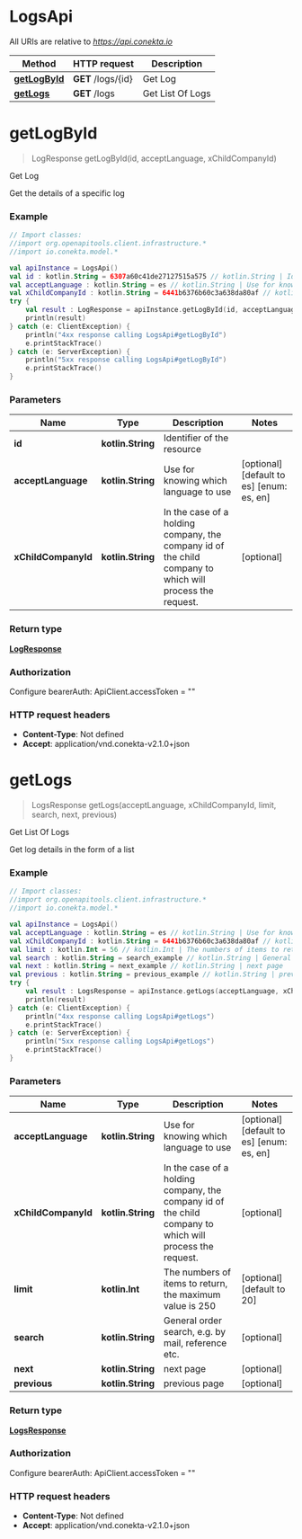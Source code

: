 # LogsApi

All URIs are relative to *https://api.conekta.io*

Method | HTTP request | Description
------------- | ------------- | -------------
[**getLogById**](LogsApi.md#getLogById) | **GET** /logs/{id} | Get Log
[**getLogs**](LogsApi.md#getLogs) | **GET** /logs | Get List Of Logs


<a id="getLogById"></a>
# **getLogById**
> LogResponse getLogById(id, acceptLanguage, xChildCompanyId)

Get Log

Get the details of a specific log

### Example
```kotlin
// Import classes:
//import org.openapitools.client.infrastructure.*
//import io.conekta.model.*

val apiInstance = LogsApi()
val id : kotlin.String = 6307a60c41de27127515a575 // kotlin.String | Identifier of the resource
val acceptLanguage : kotlin.String = es // kotlin.String | Use for knowing which language to use
val xChildCompanyId : kotlin.String = 6441b6376b60c3a638da80af // kotlin.String | In the case of a holding company, the company id of the child company to which will process the request.
try {
    val result : LogResponse = apiInstance.getLogById(id, acceptLanguage, xChildCompanyId)
    println(result)
} catch (e: ClientException) {
    println("4xx response calling LogsApi#getLogById")
    e.printStackTrace()
} catch (e: ServerException) {
    println("5xx response calling LogsApi#getLogById")
    e.printStackTrace()
}
```

### Parameters

Name | Type | Description  | Notes
------------- | ------------- | ------------- | -------------
 **id** | **kotlin.String**| Identifier of the resource |
 **acceptLanguage** | **kotlin.String**| Use for knowing which language to use | [optional] [default to es] [enum: es, en]
 **xChildCompanyId** | **kotlin.String**| In the case of a holding company, the company id of the child company to which will process the request. | [optional]

### Return type

[**LogResponse**](LogResponse.md)

### Authorization


Configure bearerAuth:
    ApiClient.accessToken = ""

### HTTP request headers

 - **Content-Type**: Not defined
 - **Accept**: application/vnd.conekta-v2.1.0+json

<a id="getLogs"></a>
# **getLogs**
> LogsResponse getLogs(acceptLanguage, xChildCompanyId, limit, search, next, previous)

Get List Of Logs

Get log details in the form of a list

### Example
```kotlin
// Import classes:
//import org.openapitools.client.infrastructure.*
//import io.conekta.model.*

val apiInstance = LogsApi()
val acceptLanguage : kotlin.String = es // kotlin.String | Use for knowing which language to use
val xChildCompanyId : kotlin.String = 6441b6376b60c3a638da80af // kotlin.String | In the case of a holding company, the company id of the child company to which will process the request.
val limit : kotlin.Int = 56 // kotlin.Int | The numbers of items to return, the maximum value is 250
val search : kotlin.String = search_example // kotlin.String | General order search, e.g. by mail, reference etc.
val next : kotlin.String = next_example // kotlin.String | next page
val previous : kotlin.String = previous_example // kotlin.String | previous page
try {
    val result : LogsResponse = apiInstance.getLogs(acceptLanguage, xChildCompanyId, limit, search, next, previous)
    println(result)
} catch (e: ClientException) {
    println("4xx response calling LogsApi#getLogs")
    e.printStackTrace()
} catch (e: ServerException) {
    println("5xx response calling LogsApi#getLogs")
    e.printStackTrace()
}
```

### Parameters

Name | Type | Description  | Notes
------------- | ------------- | ------------- | -------------
 **acceptLanguage** | **kotlin.String**| Use for knowing which language to use | [optional] [default to es] [enum: es, en]
 **xChildCompanyId** | **kotlin.String**| In the case of a holding company, the company id of the child company to which will process the request. | [optional]
 **limit** | **kotlin.Int**| The numbers of items to return, the maximum value is 250 | [optional] [default to 20]
 **search** | **kotlin.String**| General order search, e.g. by mail, reference etc. | [optional]
 **next** | **kotlin.String**| next page | [optional]
 **previous** | **kotlin.String**| previous page | [optional]

### Return type

[**LogsResponse**](LogsResponse.md)

### Authorization


Configure bearerAuth:
    ApiClient.accessToken = ""

### HTTP request headers

 - **Content-Type**: Not defined
 - **Accept**: application/vnd.conekta-v2.1.0+json

